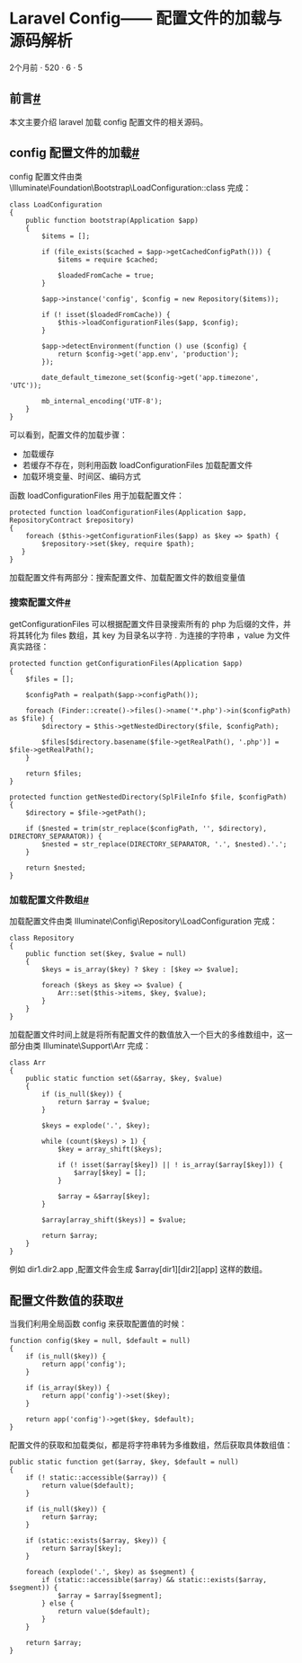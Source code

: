 # Laravel Config—— 配置文件的加载与源码解析 

2个月前 ⋅ 520 ⋅ 6 ⋅ 5 

## **前言**[#][0]

本文主要介绍 laravel 加载 config 配置文件的相关源码。

## **config 配置文件的加载**[#][1]

config 配置文件由类 \Illuminate\Foundation\Bootstrap\LoadConfiguration::class 完成：

    class LoadConfiguration
    {
        public function bootstrap(Application $app)
        {
            $items = [];
    
            if (file_exists($cached = $app->getCachedConfigPath())) {
                $items = require $cached;
    
                $loadedFromCache = true;
            }
    
            $app->instance('config', $config = new Repository($items));
    
            if (! isset($loadedFromCache)) {
                $this->loadConfigurationFiles($app, $config);
            }
    
            $app->detectEnvironment(function () use ($config) {
                return $config->get('app.env', 'production');
            });
    
            date_default_timezone_set($config->get('app.timezone', 'UTC'));
    
            mb_internal_encoding('UTF-8');
        }
    }

可以看到，配置文件的加载步骤：

* 加载缓存
* 若缓存不存在，则利用函数 loadConfigurationFiles 加载配置文件
* 加载环境变量、时间区、编码方式

函数 loadConfigurationFiles 用于加载配置文件：

    protected function loadConfigurationFiles(Application $app, RepositoryContract $repository)
    {
        foreach ($this->getConfigurationFiles($app) as $key => $path) {
            $repository->set($key, require $path);
       }
    }

加载配置文件有两部分：搜索配置文件、加载配置文件的数组变量值

### **搜索配置文件**[#][2]

getConfigurationFiles 可以根据配置文件目录搜索所有的 php 为后缀的文件，并将其转化为 files 数组，其 key 为目录名以字符 . 为连接的字符串 ，value 为文件真实路径：

    protected function getConfigurationFiles(Application $app)
    {
        $files = [];
    
        $configPath = realpath($app->configPath());
    
        foreach (Finder::create()->files()->name('*.php')->in($configPath) as $file) {
            $directory = $this->getNestedDirectory($file, $configPath);
    
            $files[$directory.basename($file->getRealPath(), '.php')] = $file->getRealPath();
        }
    
        return $files;
    }
    
    protected function getNestedDirectory(SplFileInfo $file, $configPath)
    {
        $directory = $file->getPath();
    
        if ($nested = trim(str_replace($configPath, '', $directory), DIRECTORY_SEPARATOR)) {
            $nested = str_replace(DIRECTORY_SEPARATOR, '.', $nested).'.';
        }
    
        return $nested;
    }

### **加载配置文件数组**[#][3]

加载配置文件由类 Illuminate\Config\Repository\LoadConfiguration 完成：

    class Repository
    {
        public function set($key, $value = null)
        {
            $keys = is_array($key) ? $key : [$key => $value];
    
            foreach ($keys as $key => $value) {
                Arr::set($this->items, $key, $value);
            }
        }
    }

加载配置文件时间上就是将所有配置文件的数值放入一个巨大的多维数组中，这一部分由类 Illuminate\Support\Arr 完成：

    class Arr
    {
        public static function set(&$array, $key, $value)
        {
            if (is_null($key)) {
                return $array = $value;
            }
    
            $keys = explode('.', $key);
    
            while (count($keys) > 1) {
                $key = array_shift($keys);
    
                if (! isset($array[$key]) || ! is_array($array[$key])) {
                    $array[$key] = [];
                }
    
                $array = &$array[$key];
            }
    
            $array[array_shift($keys)] = $value;
    
            return $array;
        }
    }

例如 dir1.dir2.app ,配置文件会生成 $array[dir1][dir2][app] 这样的数组。

## **配置文件数值的获取**[#][4]

当我们利用全局函数 config 来获取配置值的时候：

    function config($key = null, $default = null)
    {
        if (is_null($key)) {
            return app('config');
        }
    
        if (is_array($key)) {
            return app('config')->set($key);
        }
    
        return app('config')->get($key, $default);
    }

配置文件的获取和加载类似，都是将字符串转为多维数组，然后获取具体数组值：

    public static function get($array, $key, $default = null)
    {
        if (! static::accessible($array)) {
            return value($default);
        }
    
        if (is_null($key)) {
            return $array;
        }
    
        if (static::exists($array, $key)) {
            return $array[$key];
        }
    
        foreach (explode('.', $key) as $segment) {
            if (static::accessible($array) && static::exists($array, $segment)) {
                $array = $array[$segment];
            } else {
                return value($default);
            }
        }
    
        return $array;
    }

[0]: #前言
[1]: #config-配置文件的加载
[2]: #搜索配置文件
[3]: #加载配置文件数组
[4]: #配置文件数值的获取